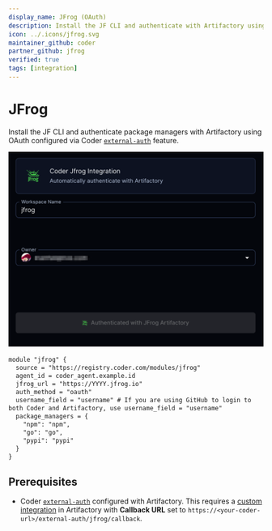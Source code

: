 ```yaml
---
display_name: JFrog (OAuth)
description: Install the JF CLI and authenticate with Artifactory using OAuth.
icon: ../.icons/jfrog.svg
maintainer_github: coder
partner_github: jfrog
verified: true
tags: [integration]
---
```


# JFrog

Install the JF CLI and authenticate package managers with Artifactory using OAuth configured via Coder [`external-auth`](https://docs.coder.com/docs/admin/external-auth/) feature.

![JFrog OAuth](../.images/jfrog-oauth.png)

```hcl
module "jfrog" {
  source = "https://registry.coder.com/modules/jfrog"
  agent_id = coder_agent.example.id
  jfrog_url = "https://YYYY.jfrog.io"
  auth_method = "oauth"
  username_field = "username" # If you are using GitHub to login to both Coder and Artifactory, use username_field = "username"
  package_managers = {
    "npm": "npm",
    "go": "go",
    "pypi": "pypi"
  }
}
```

## Prerequisites

- Coder [`external-auth`](https://docs.coder.com/docs/admin/external-auth/) configured with Artifactory. This requires a [custom integration](https://jfrog.com/help/r/jfrog-installation-setup-documentation/enable-new-integrations) in Artifactory with **Callback URL** set to `https://<your-coder-url>/external-auth/jfrog/callback`.
